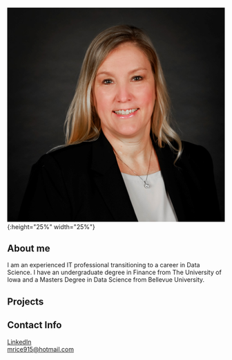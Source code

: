 

![hello](assets/images/bio-photo.jpg){:height="25%" width="25%"}  

## About me


I am an experienced IT professional transitioning to a career in Data Science.  I have an undergraduate degree in Finance from The University of Iowa and a Masters Degree in Data Science from Bellevue University.



## Projects









## Contact Info
[LinkedIn](https://www.linkedin.com/in/ricemichelle/)\
<mrice915@hotmail.com>
